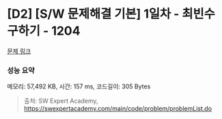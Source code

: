 # [D2] [S/W 문제해결 기본] 1일차 - 최빈수 구하기 - 1204 

[문제 링크](https://swexpertacademy.com/main/code/problem/problemDetail.do?contestProbId=AV13zo1KAAACFAYh) 

### 성능 요약

메모리: 57,492 KB, 시간: 157 ms, 코드길이: 305 Bytes



> 출처: SW Expert Academy, https://swexpertacademy.com/main/code/problem/problemList.do